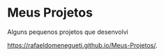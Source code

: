 # Meus Projetos
 Alguns pequenos projetos que desenvolvi

https://rafaeldomenegueti.github.io/Meus-Projetos/.
